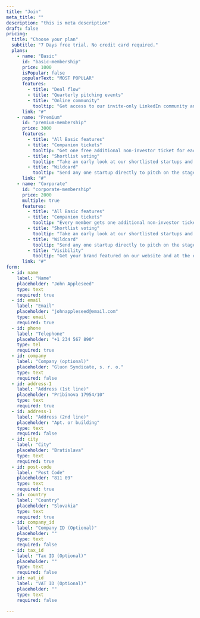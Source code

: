 ```yaml
---
title: "Join"
meta_title: ""
description: "this is meta description"
draft: false
pricing:
  title: "Choose your plan"
  subtitle: "7 Days free trial. No credit card required."
  plans:
    - name: "Basic"
      id: "basic-membership"
      price: 1000
      isPopular: false
      popularText: "MOST POPULAR"
      features:
        - title: "Deal flow"
        - title: "Quarterly pitching events"
        - title: "Online community"
          tooltip: "Get access to our invite-only LinkedIn community and Whatsapp group."
      link: "#"
    - name: "Premium"
      id: "premium-membership"
      price: 3000
      features:
        - title: "All Basic features"
        - title: "Companion tickets"
          tooltip: "Get one free additional non‑investor ticket for each event and the possibility to buy up to 3 more at €200 per person."
        - title: "Shortlist voting"
          tooltip: "Take an early look at our shortlisted startups and vote for the ones that you want to see pitch on the stage"
        - title: "Wildcard"
          tooltip: "Send any one startup directly to pitch on the stage without having to go through the qualification process."
      link: "#"
    - name: "Corporate"
      id: "corporate-membership"
      price: 2000
      multiple: true
      features:
        - title: "All Basic features"
        - title: "Companion tickets"
          tooltip: "Every member gets one additional non‑investor ticket for each event and the possibility to buy up to 3 more at €200 per person"
        - title: "Shortlist voting"
          tooltip: "Take an early look at our shortlisted startups and vote for the ones that you want to see pitch on the stage"
        - title: "Wildcard"
          tooltip: "Send any one startup directly to pitch on the stage without having to go through the qualification process."
        - title: "Visibility"
          tooltip: "Get your brand featured on our website and at the events."
      link: "#"
form:
  - id: name
    label: "Name"
    placeholder: "John Appleseed"
    type: text
    required: true
  - id: email
    label: "Email"
    placeholder: "johnappleseed@email.com"
    type: email
    required: true
  - id: phone
    label: "Telephone"
    placeholder: "+1 234 567 890"
    type: tel
    required: true
  - id: company
    label: "Company (optional)"
    placeholder: "Gluon Syndicate, s. r. o."
    type: text
    required: false
  - id: address-1
    label: "Address (1st line)"
    placeholder: "Pribinova 17954/10"
    type: text
    required: true
  - id: address-1
    label: "Address (2nd line)"
    placeholder: "Apt. or building"
    type: text
    required: false
  - id: city
    label: "City"
    placeholder: "Bratislava"
    type: text
    required: true
  - id: post-code
    label: "Post Code"
    placeholder: "811 09"
    type: text
    required: true
  - id: country
    label: "Country"
    placeholder: "Slovakia"
    type: text
    required: true
  - id: company_id
    label: "Company ID (Optional)"
    placeholder: ""
    type: text
    required: false
  - id: tax_id
    label: "Tax ID (Optional)"
    placeholder: ""
    type: text
    required: false
  - id: vat_id
    label: "VAT ID (Optional)"
    placeholder: ""
    type: text
    required: false

---
```

